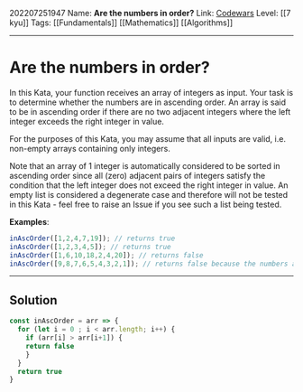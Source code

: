 202207251947
Name:  **Are the numbers in order?**
Link: [Codewars](https://www.codewars.com/kata/56b7f2f3f18876033f000307)
Level:  [[7 kyu]]
Tags: [[Fundamentals]] [[Mathematics]] [[Algorithms]]

---

# Are the numbers in order?

In this Kata, your function receives an array of integers as input. Your task is to determine whether the numbers are in ascending order. An array is said to be in ascending order if there are no two adjacent integers where the left integer exceeds the right integer in value.

For the purposes of this Kata, you may assume that all inputs are valid, i.e. non-empty arrays containing only integers.

Note that an array of 1 integer is automatically considered to be sorted in ascending order since all (zero) adjacent pairs of integers satisfy the condition that the left integer does not exceed the right integer in value. An empty list is considered a degenerate case and therefore will not be tested in this Kata - feel free to raise an Issue if you see such a list being tested.

**Examples**:

``` javascript
inAscOrder([1,2,4,7,19]); // returns true
inAscOrder([1,2,3,4,5]); // returns true
inAscOrder([1,6,10,18,2,4,20]); // returns false
inAscOrder([9,8,7,6,5,4,3,2,1]); // returns false because the numbers are in DESCENDING order
```


---

## Solution

``` javascript
const inAscOrder = arr => {
  for (let i = 0 ; i < arr.length; i++) {
    if (arr[i] > arr[i+1]) {
    return false
    }
  }
  return true
}
```
